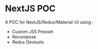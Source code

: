 # NextJS POC

A POC for NextJS/Redux/Material-UI using :
 * Custom JSS Presset
 * Recompose
 * Redux Devtools